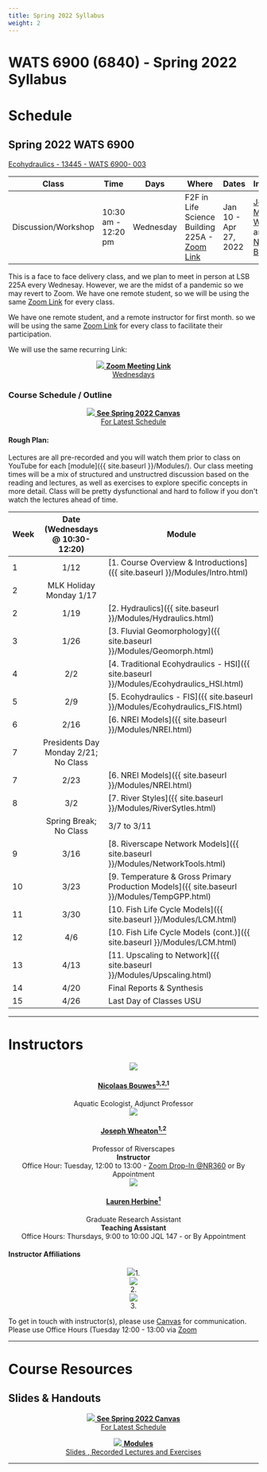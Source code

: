 ```yaml
---
title: Spring 2022 Syllabus
weight: 2
---
```


# WATS 6900 (6840) - Spring 2022 Syllabus


<!--- Add image
<div align="center">
<img width="500" src="{{ site.baseurl }}/assets/images/pics/BridgePatsBDA.png">
</div>
--->

# Schedule

## Spring 2022 WATS 6900

[Ecohydraulics - 13445  - WATS 6900- 003](https://ssb.banner.usu.edu/zprod/bwckschd.p_disp_detail_sched?term_in=202220&crn_in=13445)

<!--- Don't forget to update Zoom link --->

| Class     | Time              | Days | Where                     | Dates                 |  Instructors                                                                                         |
|----------|-------------------|------|---------------------------|-----------------------------|-----------------------------------------------------------------------------------------------------|
| Discussion/Workshop     | 10:30 am - 12:20 pm | Wednesday    | F2F in	Life Science Building 225A   - [Zoom Link](https://usu-edu.zoom.us/j/87254201189?pwd=djhBWlE1OXNHdVV0cnkrbGI1QzlBZz09) | Jan 10 - Apr 27,  2022 |  [Joseph Michael Wheaton ](http://joewheaton.org) and [Nicolaas Bouwes](https://www.researchgate.net/profile/Nick_Bouwes)|

This is a face to face delivery class, and we plan to meet in person at LSB 225A every Wednesay. However, we are the midst of a pandemic so we may revert to Zoom. We have one remote student, so we will be using the same [Zoom Link](https://usu-edu.zoom.us/j/87254201189?pwd=djhBWlE1OXNHdVV0cnkrbGI1QzlBZz09) for every class. 

We have one remote student, and a remote instructor for first month. so we will be using the same [Zoom Link](https://usu-edu.zoom.us/j/87254201189?pwd=djhBWlE1OXNHdVV0cnkrbGI1QzlBZz09) for every class to facilitate their participation.  

We will use the same recurring Link:
<div align="center">
<a class="hollow button" target="" href="https://usu-edu.zoom.us/j/87254201189?pwd=djhBWlE1OXNHdVV0cnkrbGI1QzlBZz09"><img src="{{ site.baseurl }}/assets/images/zoom_icon_32.png">  <b>Zoom Meeting Link</b><br>Wednesdays</a>

</div>

### Course Schedule / Outline


<div align="center">
<a class="hollow button" href="https://usu.instructure.com/courses/683598" target="blank"><img src="{{ site.baseurl }}/assets/images/canvas_logo.png">  <b>See Spring 2022 Canvas</b><br> For Latest Schedule</a>
</div>

#### Rough Plan:

Lectures are all pre-recorded and you will watch them prior to class on YouTube for each [module]({{ site.baseurl }}/Modules/). Our class meeting times will be a mix of structured and unstructred discussion based on the reading and lectures, as well as exercises to explore specific concepts in more detail. Class will be pretty dysfunctional and hard to follow if you don't watch the lectures ahead of time.   

| Week |                 Date (Wednesdays @ 10:30-12:20)                 | Module                                           |
| ---- | :----------------------------------: | ------------------------------------------------ |
| 1    |                 1/12                 | [1. Course Overview & Introductions]({{ site.baseurl }}/Modules/Intro.html) |
| 2    |       MLK Holiday Monday 1/17        |                                                  |
| 2    |                 1/19                 | [2. Hydraulics]({{ site.baseurl }}/Modules/Hydraulics.html)  |
| 3    |                 1/26                 | [3. Fluvial Geomorphology]({{ site.baseurl }}/Modules/Geomorph.html)  |
| 4    |                 2/2                  | [4. Traditional Ecohydraulics - HSI]({{ site.baseurl }}/Modules/Ecohydraulics_HSI.html)  |
| 5    |                 2/9                  | [5. Ecohydraulics - FIS]({{ site.baseurl }}/Modules/Ecohydraulics_FIS.html) |
| 6    |                 2/16                 | [6. NREI Models]({{ site.baseurl }}/Modules/NREI.html)  |
| 7    | Presidents Day Monday 2/21; No Class |                                                  |
| 7    |                 2/23                 | [6. NREI Models]({{ site.baseurl }}/Modules/NREI.html)  |
| 8    |                 3/2                  | [7. River Styles]({{ site.baseurl }}/Modules/RiverSytles.html) |
|     | Spring Break; No Class |      3/7 to 3/11                                            |
| 9    |                 3/16                 | [8. Riverscape Network Models]({{ site.baseurl }}/Modules/NetworkTools.html) |
| 10   |                 3/23                 | [9. Temperature & Gross Primary Production Models]({{ site.baseurl }}/Modules/TempGPP.html) |
| 11   |                 3/30                | [10. Fish Life Cycle Models]({{ site.baseurl }}/Modules/LCM.html) |
| 12   |                 4/6                 | [10. Fish Life Cycle Models (cont.)]({{ site.baseurl }}/Modules/LCM.html) |
| 13   |                 4/13                  | [11. Upscaling to Network]({{ site.baseurl }}/Modules/Upscaling.html) |
| 14   |                 4/20                 | Final Reports & Synthesis |
| 15   |                 4/26                 |     Last Day of Classes USU                                           |





------
# Instructors

<div class="row small-up-2 medium-up-2 large-up-4" align="center">

  <div class="column column-block">
    <a href="https://www.researchgate.net/profile/Nick_Bouwes"><img src="{{ site.baseurl }}/assets/images/people/bouwes-round_1_orig.png"></a>
    <h4><a href="https://www.researchgate.net/profile/Nick_Bouwes">Nicolaas Bouwes<sup>3,2,1</sup></a></h4>
   Aquatic  Ecologist, Adjunct Professor
  </div>


  <div class="column column-block">
    <a href="https://www.researchgate.net/profile/Joseph_Wheaton"><img src="{{ site.baseurl }}/assets/images/people/JoeWheaton.png"></a>
    <h4><a href="http://joewheaton.org">Joseph Wheaton<sup>1,2</sup></a></h4>
    Professor of Riverscapes<br>
   <b>Instructor</b><br>
   Office Hour: Tuesday, 12:00 to 13:00 - <a href="https://usu-edu.zoom.us/j/84820515528?pwd=WXg1NDhzMWFMSDNJYXVaem1kbllPdz09">Zoom Drop-In @NR360</a> or By Appointment
  </div>

  <div class="column column-block">
    <a href="http://etal.joewheaton.org/lauren-herbine.html"><img src="{{ site.baseurl }}/assets/images/people/Lauren_Round_200.png"></a>
    <h4><a href="http://etal.joewheaton.org/lauren-herbine.html">Lauren Herbine<sup>1</sup></a></h4>
    Graduate Research Assistant<br>
   <b>Teaching Assistant</b><br>
   Office Hours: Thursdays, 9:00 to 10:00 JQL 147 -  or By Appointment
  </div>


</div>

#### Instructor Affiliations

<div class="row small-up-2 medium-up-2 large-up-5" align="center">

  <div class="column column-block">
    <a href="https://qcnr.usu.edu/wats/index"><img src="{{ site.baseurl }}/assets/images/logos/USU.png"></a>1. 
  </div>

  <div class="column column-block">
	<a href="http://www.anabranchsolutions.com"><img src="{{ site.baseurl }}/assets/images/logos/anabranch.png"></a><br>2. 
  </div>

<div class="column column-block">
    <a href="https://www.eco-logical-research.com/"><img src="{{ site.baseurl }}/assets/images/logos/ELR.png"></a><br>3.
  </div>
</div>



To get in touch with instructor(s), please use [Canvas](https://usu.instructure.com/courses/) for communication. 
Please use Office Hours (Tuesday 12:00 - 13:00 via [Zoom](https://usu-edu.zoom.us/j/84820515528?pwd=WXg1NDhzMWFMSDNJYXVaem1kbllPdz09) <i class="fa fa-search" aria-hidden="true"></i>




--------
# Course Resources


## Slides & Handouts

<!---- dont' forget to update CAnvas link --->

<div align="center">
<a class="hollow button" href="https://usu.instructure.com/courses/683598" target="blank"><img src="{{ site.baseurl }}/assets/images/canvas_logo.png">  <b>See Spring 2022 Canvas</b><br> For Latest Schedule</a>

<a class="hollow button" href="{{ site.baseurl }}/modules"><img src="{{ site.baseurl }}/assets/images/presentation.png"> <b>Modules</b> <br> Slides  <i class="fa fa-file-pdf-o" aria-hidden="true"></i>, Recorded Lectures <i class="fa fa-youtube-play" aria-hidden="true"></i> and Exercises </a>



</div>



---------

<!-----

# The  Students and Their Work

## 2022 Cohort

Their hard work is showcased in some of their course websites below.

| Student               | Student Status and Department | Course Website                                                                  |
|-----------------------|-----------------------------|---------------------------------------------------------------------------------|
| [Triton Abeyta](https://sites.google.com/view/tritonabeytawats5150/home?authuser=0)         | Undergrad in WATS           |     [![site]({{ site.baseurl }}/assets/images/people/2021/Triton.png)](https://sites.google.com/view/tritonabeytawats5150/home?authuser=0){:target="_blank"}          |
| [Jens Ammon](https://jensammon5.wixsite.com/jens/fluvial-geomorphology)            | Undergrad in WATS           |    [![site]({{ site.baseurl }}/assets/images/people/2021/Jens.png)](https://jensammon5.wixsite.com/jens/fluvial-geomorphology){:target="_blank"}                    |
| [Alec Andretti](https://sites.google.com/aggiemail.usu.edu/alec-arditti-fluvial/home?authuser=0)         | Graduate in WATS            | [![site]({{ site.baseurl }}/assets/images/people/2021/Alec.png)](https://sites.google.com/aggiemail.usu.edu/alec-arditti-fluvial/home?authuser=0){:target="_blank"} |
| [Devin Baumer](https://baumdevi.wixsite.com/dbaumer)          | Graduate in WATS            |  [![site]({{ site.baseurl }}/assets/images/people/2021/Devin.png)](https://baumdevi.wixsite.com/dbaumer){:target="_blank"}                                            |
| [Gabe Benitez](https://gavabe45.wixsite.com/website)          | Graduate in CEE             |   [![site]({{ site.baseurl }}/assets/images/people/2021/Gabe.png)](https://gavabe45.wixsite.com/website){:target="_blank"}                                           |
| [Bryce Bollinger](https://sites.google.com/aggiemail.usu.edu/bryce-5150/home?authuser=0)       | Undergrad in  WATS          |   [![site]({{ site.baseurl }}/assets/images/people/2021/Bryce.png)](https://sites.google.com/aggiemail.usu.edu/bryce-5150/home?authuser=0){:target="_blank"}          |
| [Haley Canham](https://sites.google.com/aggiemail.usu.edu/hcanham-fluvial/home?authuser=0)          | Graduate in CEE             |   [![site]({{ site.baseurl }}/assets/images/people/2021/Haley.png)](https://sites.google.com/aggiemail.usu.edu/hcanham-fluvial/home?authuser=0){:target="_blank"}     |
| [Amy Carmellini](https://sites.google.com/aggiemail.usu.edu/fluv/home?authuser=0)        | Graduate in CEE             |    [![site]({{ site.baseurl }}/assets/images/people/2021/Amy.png)](https://sites.google.com/aggiemail.usu.edu/fluv/home?authuser=0){:target="_blank"}               |
| [Jeffrey Chandler](https://sites.google.com/view/jeffreycgeomorphology/home?authuser=0)      | Undergrad in WILD           |   [![site]({{ site.baseurl }}/assets/images/people/2021/Jeffrey.png)](https://sites.google.com/view/jeffreycgeomorphology/home?authuser=0){:target="_blank"}            |
| [Casey Choate](https://cchoate2.wixsite.com/fluvial)          | Undergrad in WATS           |     [![site]({{ site.baseurl }}/assets/images/people/2021/Casey.png)](https://cchoate2.wixsite.com/fluvial){:target="_blank"}                                         |
| [Daniel Cremin-Thurber](https://danielthurber.weebly.com/fluvial-geomorphology) | Graduate in CEE             |      [![site]({{ site.baseurl }}/assets/images/people/2021/Daniel.png)](https://danielthurber.weebly.com/fluvial-geomorphology){:target="_blank"}                      |
| [Denny Haynes ](https://fluvialhaynes.weebly.com/)         | Graduate in WATS            |      [![site]({{ site.baseurl }}/assets/images/people/2021/Denny.png)](https://fluvialhaynes.weebly.com/){:target="_blank"}                                           |
| [Lauren Herbine](https://sites.google.com/aggiemail.usu.edu/lauren-herbine-fluvgeomorph/home )        | Graduate in WATS            |   [![site]({{ site.baseurl }}/assets/images/people/2021/Lauren.png)](https://sites.google.com/aggiemail.usu.edu/lauren-herbine-fluvgeomorph/home){:target="_blank"}   |
| [Megh Raj](https://fluvialtalk.weebly.com/)              | Graduate in CEE             |     [![site]({{ site.baseurl }}/assets/images/people/2021/Megh.png)](https://fluvialtalk.weebly.com/){:target="_blank"}                                              |
| [Carter Lybeck](https://sites.google.com/view/fluvialgeomorphology/home?authuser=0)         | Undergrad in WATS           |    [![site]({{ site.baseurl }}/assets/images/people/2021/Carter.png)](https://sites.google.com/view/fluvialgeomorphology/home?authuser=0){:target="_blank"}            |
| [Kathryn Ann Margetts](https://sites.google.com/view/kat-sd/home?authuser=0)  | Graduate in CEE             |      [![site]({{ site.baseurl }}/assets/images/people/2021/Kat.png)](https://sites.google.com/view/kat-sd/home?authuser=0){:target="_blank"}                        |
| [Manisha Panthi](https://waterinaction.wordpress.com/rivers/ )        | Graduate in CEE             |   [![site]({{ site.baseurl }}/assets/images/people/2021/Manisha.png)](https://waterinaction.wordpress.com/rivers/){:target="_blank"}                                   |
| [Anna Paulding](https://geology3a.weebly.com/)         | Graduate in CEE             |    [![site]({{ site.baseurl }}/assets/images/people/2021/Anna.png)](https://geology3a.weebly.com/){:target="_blank"}                                                 |
| [Tansy Remiszewski](https://www.tansyremiszewski.com/fluvialgeomorphology)     | Graduate in WATS            |     [![site]({{ site.baseurl }}/assets/images/people/2021/Tansy.png)](https://www.tansyremiszewski.com/fluvialgeomorphology){:target="_blank"}                        |
| [Shelby Sawyer](https://sites.google.com/view/shelbysawyer/home?authuser=0)         | Graduate in WATS            |        [![site]({{ site.baseurl }}/assets/images/people/2021/Shelby.png)](https://sites.google.com/view/shelbysawyer/home?authuser=0){:target="_blank"}                |
| [Clark Taylor](https://sites.google.com/view/clark-taylor-wats-5150/home?authuser=0)          | Undergrad in GEO            |    [![site]({{ site.baseurl }}/assets/images/people/2021/Clark.png)](https://sites.google.com/view/clark-taylor-wats-5150/home?authuser=0){:target="_blank"}          |

--->